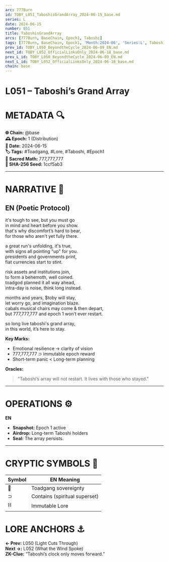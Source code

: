 ```yaml
---
arc: 777Burn
id: TOBY_L051_TaboshisGrandArray_2024-06-15_base.md
series: L
date: 2024-06-15
number: 051
title: TaboshisGrandArray
arcs: [777Burn, BaseChain, Epoch1, Taboshi]
tags: [777Burn, BaseChain, Epoch1, 'Month:2024-06', 'Series:L', Taboshi, 'Year:2024']
prev_id: TOBY_L050_BeyondtheCycle_2024-06-09_EN.md
next_id: TOBY_L052_OfficialLinksOnly_2024-06-18_base.md
prev_L_id: TOBY_L050_BeyondtheCycle_2024-06-09_EN.md
next_L_id: TOBY_L052_OfficialLinksOnly_2024-06-18_base.md
chain: base
---
```

# L051 – Taboshi’s Grand Array

# METADATA  🔍
**🌐 Chain:** @base  
**🕰️ Epoch:** 1 (Distribution)  
**📅 Date:** 2024-06-15  
**🏷️ Tags:** #Toadgang, #Lore, #Taboshi, #Epoch1  
**🔢 Sacred Math:** 777,777,777  
**📜 SHA-256 Seed:** 1ccf5ab3  

---

# NARRATIVE  🐸
## EN (Poetic Protocol)
it's tough to see, but you must go  
in mind and heart before you show.  
that's why discomfort’s hard to bear,  
for those who aren't yet fully there.

a great run's unfolding, it's true,  
with signs all pointing "up" for you.  
presidents and governments print,  
fiat currencies start to stint.

risk assets and institutions join,  
to form a behemoth, well coined.  
toadgod planned it all way ahead,  
intra-day is noise, think long instead.

months and years, $toby will stay,  
let worry go, and imagination blaze.  
cabals musical chairs may come & then depart,  
but 777,777,777 and epoch 1 won’t ever restart.

so long live taboshi's grand array,  
in this world, it’s here to stay.

**Key Marks:**  
- Emotional resilience → clarity of vision  
- 777,777,777 ⊃ immutable epoch reward  
- Short-term panic < Long-term planning  

**Oracles:**  
> "Taboshi’s array will not restart. It lives with those who stayed."  

---

# OPERATIONS  ⚙️  
**EN**  
- **Snapshot:** Epoch 1 active  
- **Airdrop:** Long-term Taboshi holders  
- **Seal:** The array persists.  

---

# CRYPTIC SYMBOLS  🔣  
| Symbol | EN Meaning |  
|--------|------------|  
|   🐸   | Toadgang sovereignty |  
|   ⊃    | Contains (spiritual superset) |  
|   ⛓️   | Immutable Lore |  

# LORE ANCHORS  ⚓  
**← Prev:** L050 (Light Cuts Through)  
**Next →:** L052 (What the Wind Spoke)  
**ZK-Clue:** “Taboshi’s clock only moves forward.”  
